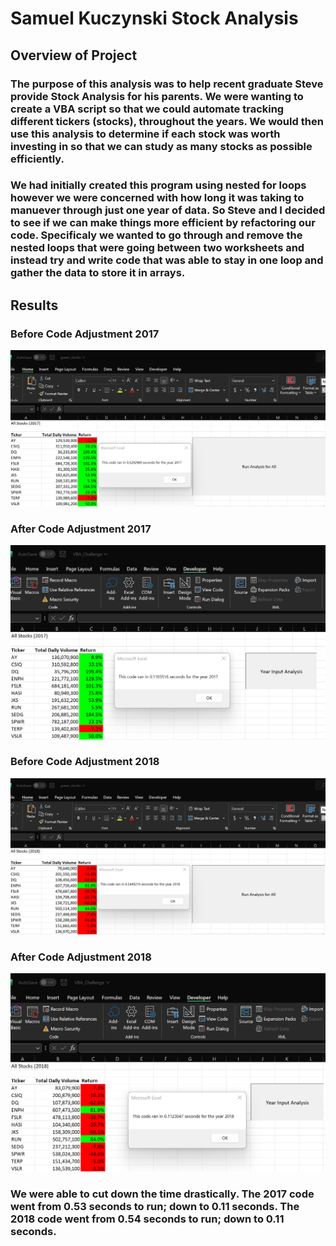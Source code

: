 # Samuel Kuczynski Stock Analysis

## Overview of Project

### The purpose of this analysis was to help recent graduate Steve provide Stock Analysis for his parents. We were wanting to create a VBA script so that we could automate tracking different tickers (stocks), throughout the years. We would then use this analysis to determine if each stock was worth investing in so that we can study as many stocks as possible efficiently. 

### We had initially created this program using nested for loops however we were concerned with how long it was taking to manuever  through just one year of data. So Steve and I decided to see if we can make things more efficient by refactoring our code. Specificaly we wanted to go through and remove the nested loops that were going between two worksheets and instead try and write code that was able to stay in one loop and gather the data to store it in arrays. 

## Results

### Before Code Adjustment 2017
![Green Stocks 2017](https://github.com/SKuczynski17/Stock_Analysis/blob/main/Resources/Green_Stocks_2017.png)

### After Code Adjustment 2017
![VBA Challenge 2017](https://github.com/SKuczynski17/Stock_Analysis/blob/main/Resources/VBA_Challenge_2017.png)

### Before Code Adjustment 2018
![Green Stocks 2018](https://github.com/SKuczynski17/Stock_Analysis/blob/main/Resources/Green_Stocks_2018.png)

### After Code Adjustment 2018
![VBA Challenge 2018](https://github.com/SKuczynski17/Stock_Analysis/blob/main/Resources/VBA_Challenge_2018.png)

### We were able to cut down the time drastically. The 2017 code went from 0.53 seconds to run; down to 0.11 seconds. The 2018 code went from 0.54 seconds to run; down to 0.11 seconds. 

